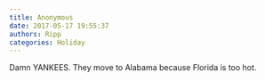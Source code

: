 ```yaml
---
title: Anonymous
date: 2017-05-17 19:55:37
authors: Ripp
categories: Holiday
---
```


 Damn YANKEES. They move to Alabama because Florida is too hot.
